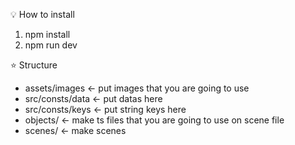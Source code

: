 💡 How to install
1. npm install
2. npm run dev
   
⭐️ Structure
- assets/images <- put images that you are going to use 
- src/consts/data <- put datas here 
- src/consts/keys <- put string keys here
- objects/ <- make ts files that you are going to use on scene file 
- scenes/ <- make scenes 


